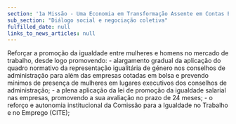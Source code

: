 ```yaml
---
section: '1a Missão - Uma Economia em Transformação Assente em Contas Equilibradas'
sub_section: "Diálogo social e negociação coletiva"
fulfilled_date: null
links_to_news_articles: null
---
```


Reforçar a promoção da igualdade entre mulheres e homens no mercado de trabalho, desde logo promovendo: - alargamento gradual da aplicação do quadro normativo da representação igualitária de género nos conselhos de administração para além das empresas cotadas em bolsa e prevendo mínimos de presença de mulheres em lugares executivos dos conselhos de administração; - a plena aplicação da lei de promoção da igualdade salarial nas empresas, promovendo a sua avaliação no prazo de 24 meses; - o reforço e autonomia institucional da Comissão para a Igualdade no Trabalho e no Emprego (CITE);